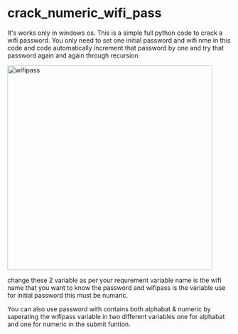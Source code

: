 # crack_numeric_wifi_pass
It's works only in windows os. This is a simple full python code to crack a wifi password. You only need to set one initial password and wifi nme in this code and code automatically increment that password by one and try that password again and again through recursion. 

<img width="461" alt="wifipass" src="https://user-images.githubusercontent.com/80189185/131217223-3ac2d87f-5f09-4762-816b-01993b678676.png">

change these 2 variable as per your requrement variable name is the wifi name that you want to know the password and wifipass is the variable use for initial password this must be numaric.

You can also use password with contains both alphabat & numeric by saperating the wifipass variable in two different variables one for alphabat and one for numeric in the submit funtion. 

